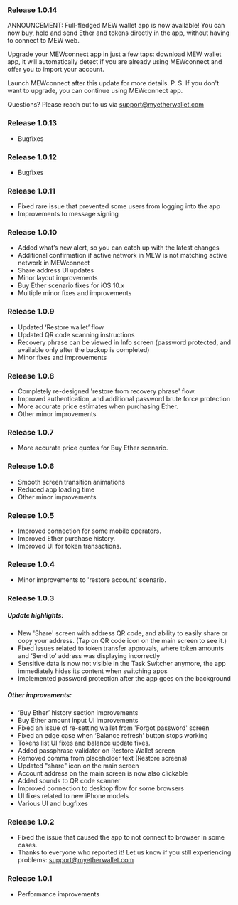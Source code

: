 ### Release 1.0.14
ANNOUNCEMENT: Full-fledged MEW wallet app is now available!
You can now buy, hold and send Ether and tokens directly in the app, without having to connect to MEW web.
 
Upgrade your MEWconnect app in just a few taps: download MEW wallet app, it will automatically detect if you are already using MEWconnect and offer you to import your account. 

Launch MEWconnect after this update for more details. 
P. S. If you don't want to upgrade, you can continue using MEWconnect app.

Questions? Please reach out to us via support@myetherwallet.com

### Release 1.0.13
- Bugfixes

### Release 1.0.12
- Bugfixes

### Release 1.0.11

- Fixed rare issue that prevented some users from logging into the app
- Improvements to message signing

### Release 1.0.10

- Added what’s new alert, so you can catch up with the latest changes
- Additional confirmation if active network in MEW is not matching active network in MEWconnect
- Share address UI updates
- Minor layout improvements
- Buy Ether scenario fixes for iOS 10.x
- Multiple minor fixes and improvements

### Release 1.0.9

- Updated ‘Restore wallet’ flow
- Updated QR code scanning instructions
- Recovery phrase can be viewed in Info screen (password protected, and available only after the backup is completed) 
- Minor fixes and improvements

### Release 1.0.8

- Completely re-designed 'restore from recovery phrase' flow. 
- Improved authentication, and additional password brute force protection
- More accurate price estimates when purchasing Ether.
- Other minor improvements

### Release 1.0.7

- More accurate price quotes for Buy Ether scenario.

### Release 1.0.6

- Smooth screen transition animations
- Reduced app loading time
- Other minor improvements

### Release 1.0.5

- Improved connection for some mobile operators.
- Improved Ether purchase history.
- Improved UI for token transactions.

### Release 1.0.4

- Minor improvements to 'restore account' scenario.

### Release 1.0.3

##### Update highlights:

- New 'Share' screen with address QR code, and ability to easily share or copy your address. (Tap on QR code icon on the main screen to see it.) 
- Fixed issues related to token transfer approvals, where token amounts and ‘Send to’ address was displaying incorrectly
- Sensitive data is now not visible in the Task Switcher anymore, the app immediately hides its content when switching apps
- Implemented password protection after the app goes on the background

##### Other improvements: 

- ‘Buy Ether’ history section improvements
- Buy Ether amount input UI improvements
- Fixed an issue of re-setting wallet from 'Forgot password' screen
- Fixed an edge case when ‘Balance refresh’ button stops working
- Tokens list UI fixes and balance update fixes.
- Added passphrase validator on Restore Wallet screen
- Removed comma from placeholder text (Restore screens)
- Updated "share" icon on the main screen
- Account address on the main screen is now also clickable
- Added sounds to QR code scanner
- Improved connection to desktop flow for some browsers
- UI fixes related to new iPhone models 
- Various UI and bugfixes

### Release 1.0.2

- Fixed the issue that caused the app to not connect to browser in some cases.
- Thanks to everyone who reported it! Let us know if you still experiencing problems: support@myetherwallet.com

### Release 1.0.1

- Performance improvements
